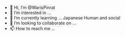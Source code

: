 - 👋 Hi, I’m @WarisPinrat
- 👀 I’m interested in ...
- 🌱 I’m currently learning ... Japanese Human and social 
- 💞️ I’m looking to collaborate on ...
- 📫 How to reach me ...

<!---
WarisPinrat/WarisPinrat is a ✨ special ✨ repository because its `README.md` (this file) appears on your GitHub profile.
You can click the Preview link to take a look at your changes.
--->
